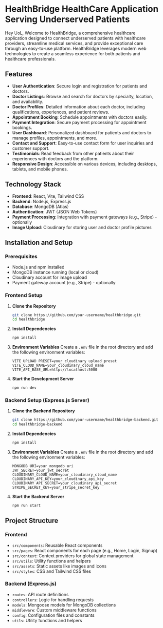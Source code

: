 # HealthBridge HealthCare Application Serving Underserved Patients

Hey UoL, Welcome to HealthBridge, a comprehensive healthcare application designed to connect underserved patients with healthcare providers, streamline medical services, and provide exceptional care through an easy-to-use platform. HealthBridge leverages modern web technologies to create a seamless experience for both patients and healthcare professionals.

## Features

- **User Authentication**: Secure login and registration for patients and doctors.
- **Doctor Listings**: Browse and search for doctors by specialty, location, and availability.
- **Doctor Profiles**: Detailed information about each doctor, including qualifications, experiences, and patient reviews.
- **Appointment Booking**: Schedule appointments with doctors easily.
- **Payment Integration**: Secure payment processing for appointment bookings.
- **User Dashboard**: Personalized dashboard for patients and doctors to manage profiles, appointments, and more.
- **Contact and Support**: Easy-to-use contact form for user inquiries and customer support.
- **Testimonials**: Read feedback from other patients about their experiences with doctors and the platform.
- **Responsive Design**: Accessible on various devices, including desktops, tablets, and mobile phones.

## Technology Stack

- **Frontend**: React, Vite, Tailwind CSS
- **Backend**: Node.js, Express.js
- **Database**: MongoDB (Atlas)
- **Authentication**: JWT (JSON Web Tokens)
- **Payment Processing**: Integration with payment gateways (e.g., Stripe) - optionally
- **Image Upload**: Cloudinary for storing user and doctor profile pictures

## Installation and Setup

### Prerequisites

- Node.js and npm installed
- MongoDB instance running (local or cloud)
- Cloudinary account for image upload
- Payment gateway account (e.g., Stripe) - optionally

### Frontend Setup

1. **Clone the Repository**
   ```sh
   git clone https://github.com/your-username/healthbridge.git
   cd healthbridge
   ```

2. **Install Dependencies**
   ```sh
   npm install
   ```

3. **Environment Variables**
   Create a `.env` file in the root directory and add the following environment variables:
   ```env
   VITE_UPLOAD_PRESET=your_cloudinary_upload_preset
   VITE_CLOUD_NAME=your_cloudinary_cloud_name
   VITE_API_BASE_URL=http://localhost:5000
   ```

4. **Start the Development Server**
   ```sh
   npm run dev
   ```

### Backend Setup (Express.js Server)

1. **Clone the Backend Repository**
   ```sh
   git clone https://github.com/your-username/healthbridge-backend.git
   cd healthbridge-backend
   ```

2. **Install Dependencies**
   ```sh
   npm install
   ```

3. **Environment Variables**
   Create a `.env` file in the root directory and add the following environment variables:
   ```env
   MONGODB_URI=your_mongodb_uri
   JWT_SECRET=your_jwt_secret
   CLOUDINARY_CLOUD_NAME=your_cloudinary_cloud_name
   CLOUDINARY_API_KEY=your_cloudinary_api_key
   CLOUDINARY_API_SECRET=your_cloudinary_api_secret
   STRIPE_SECRET_KEY=your_stripe_secret_key
   ```

4. **Start the Backend Server**
   ```sh
   npm run start
   ```

## Project Structure

### Frontend

- `src/components`: Reusable React components
- `src/pages`: React components for each page (e.g., Home, Login, Signup)
- `src/context`: Context providers for global state management
- `src/utils`: Utility functions and helpers
- `src/assets`: Static assets like images and icons
- `src/styles`: CSS and Tailwind CSS files

### Backend (Express.js)

- `routes`: API route definitions
- `controllers`: Logic for handling requests
- `models`: Mongoose models for MongoDB collections
- `middleware`: Custom middleware functions
- `config`: Configuration files and constants
- `utils`: Utility functions and helpers
